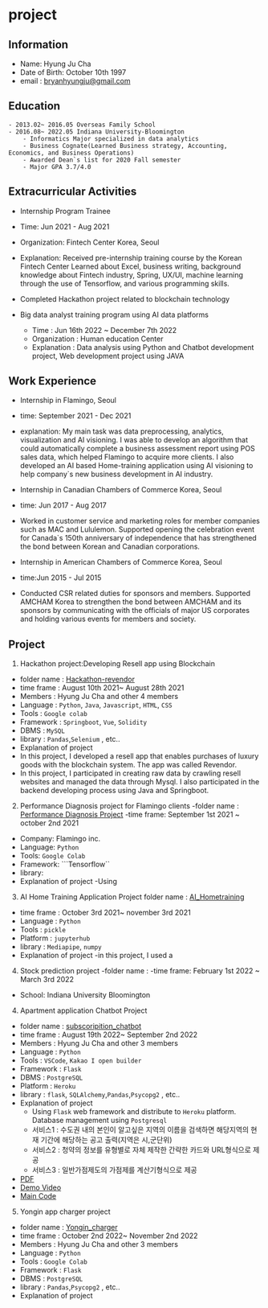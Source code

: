 # project
## Information
- Name: Hyung Ju Cha 
- Date of Birth: October 10th 1997 
- email : <bryanhyungju@gmail.com>


## Education
    - 2013.02~ 2016.05 Overseas Family School
    - 2016.08~ 2022.05 Indiana University-Bloomington
        - Informatics Major specialized in data analytics
        - Business Cognate(Learned Business strategy, Accounting, Economics, and Business Operations)
        - Awarded Dean`s list for 2020 Fall semester
        - Major GPA 3.7/4.0


## Extracurricular Activities

- Internship Program Trainee 
- Time: Jun 2021 - Aug 2021
- Organization: Fintech Center Korea, Seoul

- Explanation: Received pre-internship training course by the Korean Fintech Center
Learned about Excel, business writing, background knowledge about Fintech 
industry, Spring, UX/UI, machine learning through the use of Tensorflow, and 
various programming skills. 

- Completed Hackathon project related to blockchain technology

- Big data analyst training program using AI data platforms
    - Time : Jun 16th 2022 ~ December 7th 2022 
    - Organization : Human education Center
    - Explanation : Data analysis using Python and Chatbot development project, Web development project using JAVA 


## Work Experience

- Internship in Flamingo, Seoul
- time: September 2021 - Dec 2021
- explanation: My main task was data preprocessing, analytics, visualization and AI visioning. I was able to develop an algorithm that could automatically complete a business assessment report using POS sales data, which helped Flamingo to acquire more 
clients. I also developed an AI based Home-training application using AI visioning 
to help company`s new business development in AI industry.


- Internship in Canadian Chambers of Commerce Korea, Seoul
- time: Jun 2017 - Aug 2017
- Worked in customer service and marketing roles for member companies such as 
MAC and Lululemon.
Supported opening the celebration event for Canada`s 150th anniversary of 
independence that has strengthened the bond between Korean and Canadian 
corporations.

- Internship in American Chambers of Commerce Korea, Seoul
- time:Jun 2015 - Jul 2015
- Conducted CSR related duties for sponsors and members. 
Supported AMCHAM Korea to strengthen the bond between AMCHAM and its 
sponsors by communicating with the officials of major US corporates and holding 
various events for members and society.


 ## Project
 
 
 1. Hackathon project:Developing Resell app using Blockchain 
 - folder name : [Hackathon-revendor](https://github.com/bryancha-ui/Hackathon-Revendor)
- time frame : August 10th 2021~ August 28th 2021
- Members : Hyung Ju Cha and other 4 members
- Language : ```Python```, ```Java```, ```Javascript```, ```HTML```, ```CSS```
- Tools : ```Google colab```
- Framework : ```Springboot```, ```Vue```, ```Solidity```
- DBMS : ```MySQL```
- library : ```Pandas```,```Selenium``` , etc..
- Explanation of project 
- In this project, I developed a resell app that enables purchases of luxury goods with the blockchain system. The app was called Revendor. 
- In this project, I participated in creating raw data by crawling resell websites and managed the data through Mysql. I also participated in the backend developing process using Java and Springboot. 
 
 2. Performance Diagnosis project for Flamingo clients 
 -folder name : [Performance Diagnosis Project](https://github.com/bryancha-ui/Performance-Diagnosis-Project)
 -time frame: September 1st 2021 ~ october 2nd 2021 
 - Company: Flamingo inc.
 - Language:  ```Python```
 - Tools: ```Google Colab```
 - Framework: ```Tensorflow``
 - library:
 - Explanation of project
    -Using 
    
 3. AI Home Training Application Project 
 folder name : [AI_Hometraining](hhttps://github.com/bryancha-ui/AI_Hometraining)
- time frame : October 3rd 2021~ november 3rd 2021
- Language : ```Python```
- Tools : ```pickle```
- Platform : ```jupyterhub```
- library :  ```Mediapipe```, ```numpy```
- Explanation of project 
 -in this project, I used a 
 4. Stock prediction project 
 -folder name :
 -time frame: February 1st 2022 ~ March 3rd 2022 
 - School: Indiana University Bloomington
 
 
 4. Apartment application Chatbot Project
- folder name : [subscoripition_chatbot](https://github.com/bryancha-ui/Subscription_chatbot)
- time frame : August 19th 2022~ September 2nd 2022
- Members : Hyung Ju Cha and other 3 members
- Language : ```Python```
- Tools : ```VSCode```, ```Kakao I open builder```
- Framework : ```Flask```
- DBMS : ```PostgreSQL```
- Platform : ```Heroku```
- library : ```flask```, ```SQLAlchemy```,```Pandas```,```Psycopg2``` , etc..
- Explanation of project 
    - Using ```Flask``` web framework and distribute to ```Heroku``` platform. Database management using ```Postgresql```
    - 서비스1 : 수도권 내의 본인이 알고싶은 지역의 이름을 검색하면 해당지역의 현재 기간에 해당하는 공고 출력(지역은 시,군단위)
    - 서비스2 : 청약의 정보를 유형별로 자체 제작한 간략한 카드와 URL형식으로 제공
    - 서비스3 : 일반가점제도의 가점제를 계산기형식으로 제공
- [PDF](https://github.com/bryancha-ui/Subscription_chatbot/blob/main/subscoription_chatbot/%EC%B5%9C%EC%A2%85%EB%B0%9C%ED%91%9C_PPT.pdf)
- [Demo Video](https://github.com/bryancha-ui/Subscription_chatbot/blob/main/subscoription_chatbot/%EC%8B%9C%EC%97%B0%EC%98%81%EC%83%81.mp4)
- [Main Code](https://github.com/bryancha-ui/Subscription_chatbot/tree/main/subscoription_chatbot/app)

 5. Yongin app charger project 
 - folder name : [Yongin_charger](https://github.com/bryancha-ui/Yonginchargerproject)
- time frame : October 2nd 2022~ November 2nd 2022
- Members : Hyung Ju Cha and other 3 members
- Language : ```Python```
- Tools : ```Google Colab```
- Framework : ```Flask```
- DBMS : ```PostgreSQL```
- library : ```Pandas```,```Psycopg2``` , etc..
- Explanation of project 
